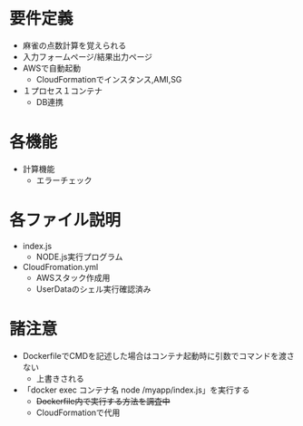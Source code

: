 # 要件定義

- 麻雀の点数計算を覚えられる
- 入力フォームページ/結果出力ページ
- AWSで自動起動
	- CloudFormationでインスタンス,AMI,SG
- １プロセス１コンテナ
	- DB連携

# 各機能

- 計算機能
	- エラーチェック

# 各ファイル説明

- index.js
	- NODE.js実行プログラム
- CloudFromation.yml
	- AWSスタック作成用
	- UserDataのシェル実行確認済み

# 諸注意

- DockerfileでCMDを記述した場合はコンテナ起動時に引数でコマンドを渡さない
	- 上書きされる
- 「docker exec コンテナ名 node /myapp/index.js」を実行する
	- ~~Dockerfile内で実行する方法を調査中~~
	- CloudFormationで代用
